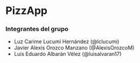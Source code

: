 # PizzApp

### Integrantes del grupo
- Luz Carime Lucumí Hernández (@lclucumi)
- Javier Alexis Orozco Manzano (@AlexisOrozcoM)
- Luis Eduardo Albarán Vélez (@luisalvaran17)
